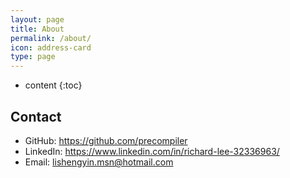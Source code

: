```yaml
---
layout: page
title: About
permalink: /about/
icon: address-card
type: page
---
```


* content
{:toc}



## Contact

- GitHub: https://github.com/precompiler
- LinkedIn: https://www.linkedin.com/in/richard-lee-32336963/
- Email: lishengyin.msn@hotmail.com
